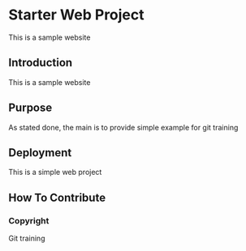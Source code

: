 # Starter Web Project

This is a sample website

## Introduction

This is a sample website

## Purpose

As stated done, the main is to provide simple example for git training

## Deployment

This is a simple web project

## How To Contribute

### Copyright
Git training